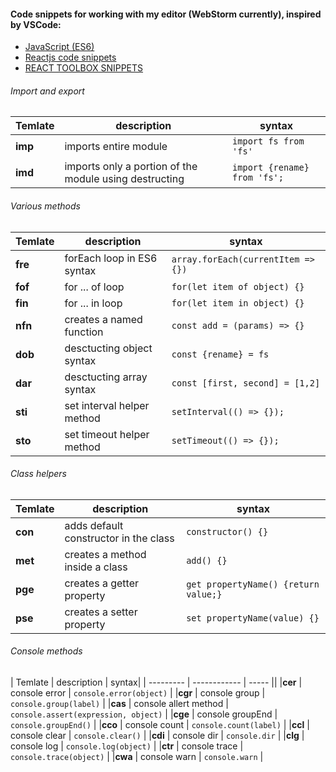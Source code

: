 #### Code snippets for working with my editor (WebStorm currently), inspired by VSCode:
 - [JavaScript (ES6)](https://github.com/xabikos/vscode-javascript)
 - [Reactjs code snippets](https://marketplace.visualstudio.com/items?itemName=xabikos.ReactSnippets)
 - [REACT TOOLBOX SNIPPETS](https://marketplace.visualstudio.com/items?itemName=alechp.react-toolbox-snippets)

###### Import and export
|  Temlate  | description   | syntax|
| --------- | ------------  | ----- |
|__imp__ | imports entire module |```import fs from 'fs'``` |
|__imd__ | imports only a portion of the module using destructing |```import {rename} from 'fs';``` |


###### Various methods

|  Temlate  | description   | syntax|
| --------- | ------------  | ----- |
|__fre__ 	|forEach loop in ES6 syntax | ```array.forEach(currentItem => {})```|
| __fof__ |	for ... of loop | ```for(let item of object) {}``` |
| __fin__ | for ... in loop | ```for(let item in object) {}``` |
| __nfn__ | creates a named function | ```const add = (params) => {}``` |
| __dob__ | desctucting object syntax | ```const {rename} = fs``` |
| __dar__ | desctucting array syntax | ```const [first, second] = [1,2]``` |
| __sti__ | set interval helper method | ```setInterval(() => {});``` |
| __sto__ | set timeout helper method | ```setTimeout(() => {});```  |


###### Class helpers
|  Temlate  | description   | syntax|
| --------- | ------------  | ----- |
|__con__ | adds default constructor in the class| ```constructor() {}``` |
|__met__ | creates a method inside a class| ```add() {}``` |
|__pge__ | creates a getter property| ```get propertyName() {return value;}``` |
|__pse__ | creates a setter property| ```set propertyName(value) {}``` |

###### Console methods
|  Temlate  | description   | syntax|
| --------- | ------------  | ----- ||
|__cer__ | console error | ```console.error(object)``` |
|__cgr__ | console group | ```console.group(label)``` |
|__cas__ | console allert method | ```console.assert(expression, object)``` |
|__cge__ | console groupEnd | ```console.groupEnd()``` |
|__cco__ | console count | ```console.count(label)``` |
|__ccl__ | console clear | ```console.clear()``` |
|__cdi__ | console dir | ```console.dir``` |
|__clg__ | console log | ```console.log(object)``` |
|__ctr__ | console trace | ```console.trace(object)``` |
|__cwa__ | console warn | ```console.warn``` |
